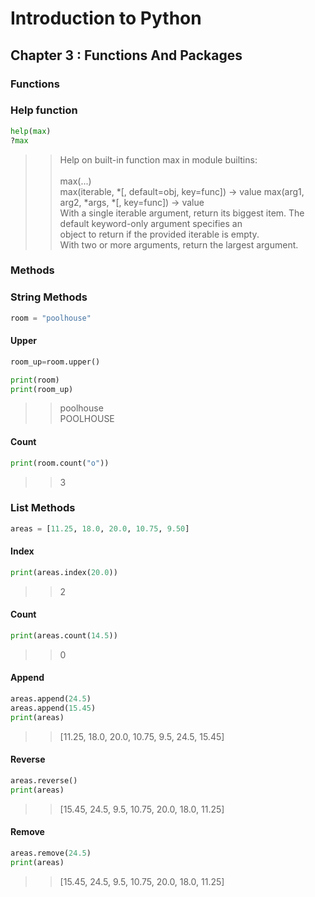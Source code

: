 # Introduction to Python

## Chapter 3 : Functions And Packages

### Functions

### Help function
```python
help(max)
?max
```
>>Help on built-in function max in module builtins:<br>
>><br>
>>max(...)<br>
>>    max(iterable, *[, default=obj, key=func]) -> value
>>    max(arg1, arg2, *args, *[, key=func]) -> value
>><br>
>>    With a single iterable argument, return its biggest item. The default keyword-only argument specifies an<br> 
>>    object to return if the provided iterable is empty. <br>
>>    With two or more arguments, return the largest argument.<br>    

### Methods
### String Methods
```python
room = "poolhouse"
```
#### Upper
```python
room_up=room.upper()

print(room)
print(room_up)
```
>>poolhouse<br>
>>POOLHOUSE

#### Count
```python
print(room.count("o"))
```
>>3

### List Methods        
```python
areas = [11.25, 18.0, 20.0, 10.75, 9.50]
```
#### Index
```python
print(areas.index(20.0))
```
>>2

#### Count
```python
print(areas.count(14.5))
```
>>0

#### Append
```python
areas.append(24.5)
areas.append(15.45)
print(areas)
```
>>[11.25, 18.0, 20.0, 10.75, 9.5, 24.5, 15.45]

#### Reverse
```python
areas.reverse()
print(areas)
```
>>[15.45, 24.5, 9.5, 10.75, 20.0, 18.0, 11.25]

#### Remove
```python
areas.remove(24.5)
print(areas)
```
>>[15.45, 24.5, 9.5, 10.75, 20.0, 18.0, 11.25]
